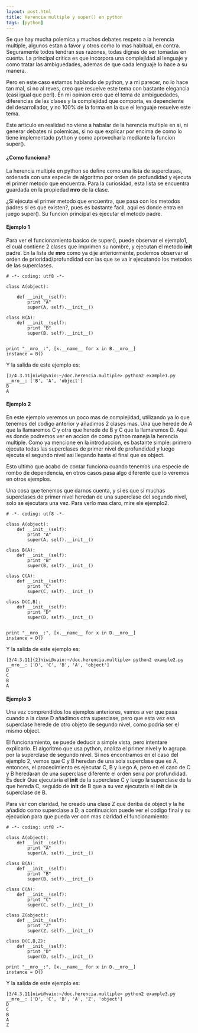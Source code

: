 ```yaml
---
layout: post.html
title: Herencia multiple y super() en python
tags: [python]
---
```


Se que hay mucha polemica y muchos debates respeto a la herencia multiple, algunos estan a favor y otros como lo mas habitual, en contra. Seguramente todos tendran sus razones, todas dignas de ser tomadas en cuenta. La principal critica es que incorpora una complejidad al lenguaje y como tratar las ambiguedades, ademas de que cada lenguaje lo hace a su manera.

Pero en este caso estamos hablando de python, y a mi parecer, no lo hace tan mal, si no al reves, creo que resuelve este tema con bastante elegancia (casi igual que perl). En mi opinion creo que el tema de ambiguedades, diferencias de las clases y la complejidad que comporta, es dependiente del desarrollador, y no 100% de la forma en la que el lenguaje resuelve este tema.

Este articulo en realidad no viene a habalar de la herencia multiple en si, ni generar debates ni polemicas, si no que explicar por encima de como lo tiene implementado python y como aprovecharla mediante la funcion super().

#### ¿Como funciona? ###

La herencia multiple en python se define como una lista de superclases, ordenada con una especie de algoritmo por orden de profundidad y ejecuta el primer metodo que encuentra. Para la curiosidad, esta lista se encuentra guardada en la propiedad __mro__ de la clase.

¿Si ejecuta el primer metodo que encuentra, que pasa con los metodos padres si es que existen?, pues es bastante facil, aqui es donde entra en juego super(). Su funcion principal es ejecutar el metodo padre.


#### Ejemplo 1 ####

Para ver el funcionamiento basico de super(), puede observar el ejemplo1, el cual contiene 2 clases que imprimen su nombre, y ejecutan el metodo __init__ padre. En la lista de __mro__ como ya dije anteriormente, podemos observar el orden de prioridad/profundidad con las que se va ir ejecutando los metodos de las superclases.

~~~ { python }
# -*- coding: utf8 -*-

class A(object):

    def __init__(self):
        print "A"
        super(A, self).__init__()

class B(A):
    def __init__(self):
        print "B"
        super(B, self).__init__()


print "__mro__:", [x.__name__ for x in B.__mro__]
instance = B()
~~~


Y la salida de este ejemplo es:

    [3/4.3.11]niwi@vaio:~/doc.herencia.multiple> python2 example1.py
    __mro__: ['B', 'A', 'object']
    B
    A



#### Ejemplo 2 ####

En este ejemplo veremos un poco mas de complejidad, utilizando ya lo que tenemos del codigo anterior y añadimos 2 clases mas. Una que herede de A que la llamaremos C y otra que herede de B y C que la llamaremos D. Aqui es donde podremos ver en accion de como python maneja la herencia multiple. Como ya mencione en la introduccion, es bastante simple: primero ejecuta todas las superclases de primer nivel de profundidad y luego ejecuta el segundo nivel asi llegando hasta el final que es object.

Esto ultimo que acabo de contar funciona cuando tenemos una especie de rombo de dependencia, en otros casos pasa algo diferente que lo veremos en otros ejemplos.

Una cosa que tenemos que darnos cuenta, y si es que si muchas superclases de primer nivel heredan de una superclase del segundo nivel, solo se ejecutara una vez. Para verlo mas claro, mire ele ejemplo2.

~~~ { python }
# -*- coding: utf8 -*-

class A(object):
    def __init__(self):
        print "A"
        super(A, self).__init__()

class B(A):
    def __init__(self):
        print "B"
        super(B, self).__init__()

class C(A):
    def __init__(self):
        print "C"
        super(C, self).__init__()

class D(C,B):
    def __init__(self):
        print "D"
        super(D, self).__init__()


print "__mro__:", [x.__name__ for x in D.__mro__]
instance = D()
~~~


Y la salida de este ejemplo es:

    [3/4.3.11]{2}niwi@vaio:~/doc.herencia.multiple> python2 example2.py
    __mro__: ['D', 'C', 'B', 'A', 'object']
    D
    C
    B
    A


#### Ejemplo 3 ####

Una vez comprendidos los ejemplos anteriores, vamos a ver que pasa cuando a la clase D añadimos otra superclase, pero que esta vez esa superclase herede de otro objeto de segundo nivel, como podria ser el mismo object.

El funcionamiento, se puede deducir a simple vista, pero intentare explicarlo. El algoritmo que usa python, analiza el primer nivel y lo agrupa por la superclase de segundo nivel. Si nos encontramos en el caso del ejemplo 2, vemos que C y B heredan de una sola superclase que es A, entonces, el procedimiento es ejecutar C, B y luego A, pero en el caso de C y B heredaran de una superclase diferente el orden seria por profundidad. Es decir Que ejecutaria el __init__ de la superclase C y luego la superclase de la que hereda C, seguido de __init__ de B que a su vez ejecutaria el __init__ de la superclase de B.

Para ver con claridad, he creado una clase Z que deriba de object y la he añadido como superclase a D, a continuacion puede ver el codigo final y su ejecucion para que pueda ver con mas claridad el funcionamiento:

~~~ { python }
# -*- coding: utf8 -*-

class A(object):
    def __init__(self):
        print "A"
        super(A, self).__init__()

class B(A):
    def __init__(self):
        print "B"
        super(B, self).__init__()

class C(A):
    def __init__(self):
        print "C"
        super(C, self).__init__()

class Z(object):
    def __init__(self):
        print "Z"
        super(Z, self).__init__()

class D(C,B,Z):
    def __init__(self):
        print "D"
        super(D, self).__init__()

print "__mro__:", [x.__name__ for x in D.__mro__]
instance = D()
~~~

Y la salida de este ejemplo es:

    [3/4.3.11]niwi@vaio:~/doc.herencia.multiple> python2 example3.py
    __mro__: ['D', 'C', 'B', 'A', 'Z', 'object']
    D
    C
    B
    A
    Z
